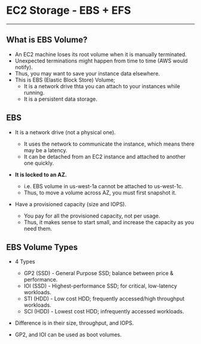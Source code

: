 # EC2 Storage - EBS + EFS

---

## What is EBS Volume?

- An EC2 machine loses its root volume when it is manually terminated.
- Unexpected terminations might happen from time to time (AWS would notify).
- Thus, you may want to save your instance data elsewhere.
- This is EBS (Elastic Block Store) Volume;
    - It is a network drive thta you can attach to your instances while running.
    - It is a persistent data storage.

## EBS

- It is a network drive (not a physical one).
    - It uses the network to communicate the instance, which means there may be
        a latency.
    - It can be detached from an EC2 instance and attached to another one
        quickly.

- **It is locked to an AZ.**
    - i.e. EBS volume in us-west-1a cannot be attached to us-west-1c.
    - Thus, to move a volume across AZ, you must first snapshot it.

- Have a provisioned capacity (size and IOPS).
    - You pay for all the provisioned capacity, not per usage.
    - Thus, it makes sense to start small, and increase the capacity as you need
        them.

## EBS Volume Types

- 4 Types
    - GP2 (SSD) - General Purpose SSD; balance between price & performance.
    - IOI (SSD) - Highest-performance SSD; for critical, low-latency workloads.
    - STI (HDD) - Low cost HDD; frequently accessed/high throughput workloads.
    - SCI (HDD) - Lowest cost HDD; infrequently accessed workloads.

- Difference is in their size, throughput, and IOPS.
- GP2, and IOI can be used as boot volumes.

##
